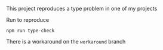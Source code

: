 This project reproduces a type problem in one of my projects

Run to reproduce 

```
npm run type-check
```

There is a workaround on the `workaround` branch
